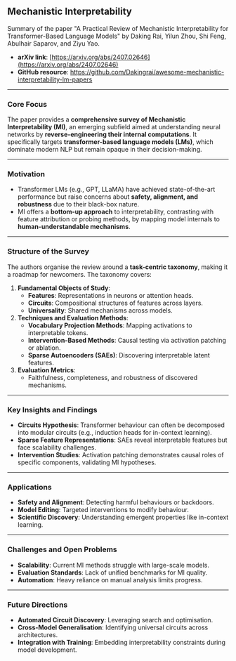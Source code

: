 ## Mechanistic Interpretability
Summary of the paper "A Practical Review of Mechanistic Interpretability for Transformer-Based Language Models" by Daking Rai, Yilun Zhou, Shi Feng, Abulhair Saparov, and Ziyu Yao.

- **arXiv link**: [https://arxiv.org/abs/2407.02646](https://arxiv.org/abs/2407.02646)  
- **GitHub resource**: https://github.com/Dakingrai/awesome-mechanistic-interpretability-lm-papers  

---

### **Core Focus**
The paper provides a **comprehensive survey of Mechanistic Interpretability (MI)**, an emerging subfield aimed at understanding neural networks by **reverse-engineering their internal computations**. It specifically targets **transformer-based language models (LMs)**, which dominate modern NLP but remain opaque in their decision-making.

---

### **Motivation**
- Transformer LMs (e.g., GPT, LLaMA) have achieved state-of-the-art performance but raise concerns about **safety, alignment, and robustness** due to their black-box nature.
- MI offers a **bottom-up approach** to interpretability, contrasting with feature attribution or probing methods, by mapping model internals to **human-understandable mechanisms**.

---

### **Structure of the Survey**
The authors organise the review around a **task-centric taxonomy**, making it a roadmap for newcomers. The taxonomy covers:
1. **Fundamental Objects of Study**:
   - **Features**: Representations in neurons or attention heads.
   - **Circuits**: Compositional structures of features across layers.
   - **Universality**: Shared mechanisms across models.
2. **Techniques and Evaluation Methods**:
   - **Vocabulary Projection Methods**: Mapping activations to interpretable tokens.
   - **Intervention-Based Methods**: Causal testing via activation patching or ablation.
   - **Sparse Autoencoders (SAEs)**: Discovering interpretable latent features.
3. **Evaluation Metrics**:
   - Faithfulness, completeness, and robustness of discovered mechanisms.

---

### **Key Insights and Findings**
- **Circuits Hypothesis**: Transformer behaviour can often be decomposed into modular circuits (e.g., induction heads for in-context learning).
- **Sparse Feature Representations**: SAEs reveal interpretable features but face scalability challenges.
- **Intervention Studies**: Activation patching demonstrates causal roles of specific components, validating MI hypotheses.

---

### **Applications**
- **Safety and Alignment**: Detecting harmful behaviours or backdoors.
- **Model Editing**: Targeted interventions to modify behaviour.
- **Scientific Discovery**: Understanding emergent properties like in-context learning.

---

### **Challenges and Open Problems**
- **Scalability**: Current MI methods struggle with large-scale models.
- **Evaluation Standards**: Lack of unified benchmarks for MI quality.
- **Automation**: Heavy reliance on manual analysis limits progress.

---

### **Future Directions**
- **Automated Circuit Discovery**: Leveraging search and optimisation.
- **Cross-Model Generalisation**: Identifying universal circuits across architectures.
- **Integration with Training**: Embedding interpretability constraints during model development.